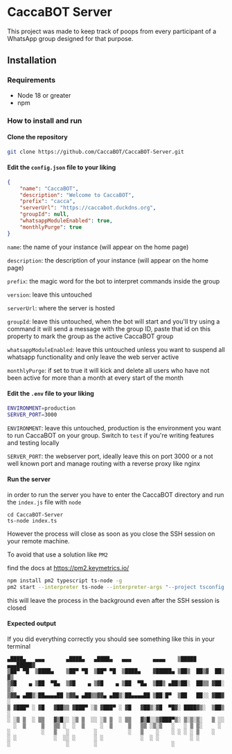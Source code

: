 # CaccaBOT Server

This project was made to keep track of poops from every participant of a WhatsApp group designed for that purpose.

## Installation

### Requirements

- Node 18 or greater
- npm

### How to install and run

#### Clone the repository

```bash
git clone https://github.com/CaccaBOT/CaccaBOT-Server.git
```

#### Edit the `config.json` file to your liking

```json
{
	"name": "CaccaBOT",
	"description": "Welcome to CaccaBOT",
	"prefix": "cacca",
	"serverUrl": "https://caccabot.duckdns.org",
	"groupId": null,
	"whatsappModuleEnabled": true,
	"monthlyPurge": true
}
```

`name`: the name of your instance (will appear on the home page)

`description`: the description of your instance (will appear on the home page)

`prefix`: the magic word for the bot to interpret commands inside the group

`version`: leave this untouched

`serverUrl`: where the server is hosted

`groupId`: leave this untouched, when the bot will start and you'll try using a command it will send a message with the group ID, paste that id on this property to mark the group as the active CaccaBOT group

`whatsappModuleEnabled`: leave this untouched unless you want to suspend all whatsapp functionality and only leave the web server active

`monthlyPurge`: if set to true it will kick and delete all users who have not been active for more than a month at every start of the month

#### Edit the `.env` file to your liking

```bash
ENVIRONMENT=production
SERVER_PORT=3000
```

`ENVIRONMENT`: leave this untouched, production is the environment you want to run CaccaBOT on your group. Switch to `test` if you're writing features and testing locally

`SERVER_PORT`: the webserver port, ideally leave this on port 3000 or a not well known port and manage routing with a reverse proxy like nginx

#### Run the server

in order to run the server you have to enter the CaccaBOT directory and run the `index.js` file with `node`

```
cd CaccaBOT-Server
ts-node index.ts
```

However the process will close as soon as you close the SSH session on your remote machine.

To avoid that use a solution like `PM2`

find the docs at https://pm2.keymetrics.io/

```bash
npm install pm2 typescript ts-node -g
pm2 start --interpreter ts-node --interpreter-args "--project tsconfig.json --swc" index.ts --name CaccaBOT
```

this will leave the process in the background even after the SSH session is closed

#### Expected output

If you did everything correctly you should see something like this in your terminal

```
▄████▄   ▄▄▄       ▄████▄   ▄████▄   ▄▄▄       ▄▄▄▄    ▒█████  ▄▄▄█████▓
▒██▀ ▀█  ▒████▄    ▒██▀ ▀█  ▒██▀ ▀█  ▒████▄    ▓█████▄ ▒██▒  ██▒▓  ██▒ ▓▒
▒▓█    ▄ ▒██  ▀█▄  ▒▓█    ▄ ▒▓█    ▄ ▒██  ▀█▄  ▒██▒ ▄██▒██░  ██▒▒ ▓██░ ▒░
▒▓▓▄ ▄██▒░██▄▄▄▄██ ▒▓▓▄ ▄██▒▒▓▓▄ ▄██▒░██▄▄▄▄██ ▒██░█▀  ▒██   ██░░ ▓██▓ ░
▒ ▓███▀ ░ ▓█   ▓██▒▒ ▓███▀ ░▒ ▓███▀ ░ ▓█   ▓██▒░▓█  ▀█▓░ ████▓▒░  ▒██▒ ░
░ ░▒ ▒  ░ ▒▒   ▓▒█░░ ░▒ ▒  ░░ ░▒ ▒  ░ ▒▒   ▓▒█░░▒▓███▀▒░ ▒░▒░▒░   ▒ ░░
  ░  ▒     ▒   ▒▒ ░  ░  ▒     ░  ▒     ▒   ▒▒ ░▒░▒   ░   ░ ▒ ▒░     ░
░          ░   ▒   ░        ░          ░   ▒    ░    ░ ░ ░ ░ ▒    ░
░ ░            ░  ░░ ░      ░ ░            ░  ░ ░          ░ ░
░                  ░        ░                        ░
```
